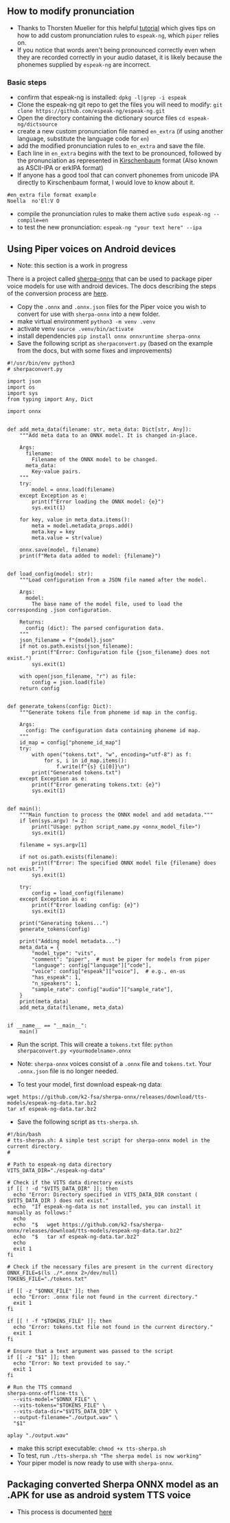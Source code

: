 ## How to modify pronunciation 
- Thanks to Thorsten Mueller for this helpful [tutorial](https://www.youtube.com/watch?v=493xbPIQBSU) which gives tips on how to add custom pronunciation rules to `espeak-ng`, which `piper` relies on.
- If you notice that words aren't being pronounced correctly even when they are recorded correctly  in your audio dataset, it is likely because the phonemes supplied by `espeak-ng` are incorrect.
### Basic steps
- confirm that espeak-ng is installed: `dpkg -l|grep -i espeak`
- Clone the espeak-ng git repo to get the files you will need to modify:  `git clone https://github.com/espeak-ng/espeak-ng.git`
- Open the directory containing the dictionary source files `cd espeak-ng/dictsource`
- create a new custom pronunciation file named `en_extra`  (if using another language, substitute the language code for `en`)
- add the modified pronunciation rules to `en_extra` and save the file.
- Each line in `en_extra` begins with the text to be pronounced, followed by the pronunciation as represented in [Kirschenbaum](https://en.wikipedia.org/wiki/Kirshenbaum) format (Also known as ASCII-IPA or erkIPA format)
- If anyone has a good tool that can convert phonemes from unicode IPA directly to Kirschenbaum format, I would love to know about it.

```
#en_extra file format example
Noella  no'El:V O
```

- compile the pronunciation rules to make them active `sudo espeak-ng --compile=en`
- to test the new pronunciation:  `espeak-ng "your text here" --ipa`

## Using Piper voices on Android devices
- Note: this section is a work in progress

There is a project called [sherpa-onnx](https://github.com/k2-fsa/sherpa-onnx) that can be used to package piper voice models for use with android devices.
The docs describing the steps of the conversion process are [here](https://k2-fsa.github.io/sherpa/onnx/tts/piper.html).
- Copy the `.onnx` and `.onnx.json` files for the Piper voice you wish to convert for use with `sherpa-onnx` into a new folder.
- make virtual environment  `python3 -m venv .venv`                    
- activate venv  `source .venv/bin/activate`                
- install dependencies `pip install onnx onnxruntime sherpa-onnx`
- Save the following script as `sherpaconvert.py` (based on the example from the docs, but with some fixes and improvements)
```
#!/usr/bin/env python3
# sherpaconvert.py 

import json
import os
import sys
from typing import Any, Dict

import onnx


def add_meta_data(filename: str, meta_data: Dict[str, Any]):
    """Add meta data to an ONNX model. It is changed in-place.

    Args:
      filename:
        Filename of the ONNX model to be changed.
      meta_data:
        Key-value pairs.
    """
    try:
        model = onnx.load(filename)
    except Exception as e:
        print(f"Error loading the ONNX model: {e}")
        sys.exit(1)

    for key, value in meta_data.items():
        meta = model.metadata_props.add()
        meta.key = key
        meta.value = str(value)

    onnx.save(model, filename)
    print(f"Meta data added to model: {filename}")


def load_config(model: str):
    """Load configuration from a JSON file named after the model.

    Args:
      model:
        The base name of the model file, used to load the corresponding .json configuration.

    Returns:
      config (dict): The parsed configuration data.
    """
    json_filename = f"{model}.json"
    if not os.path.exists(json_filename):
        print(f"Error: Configuration file {json_filename} does not exist.")
        sys.exit(1)

    with open(json_filename, "r") as file:
        config = json.load(file)
    return config


def generate_tokens(config: Dict):
    """Generate tokens file from phoneme id map in the config.

    Args:
      config: The configuration data containing phoneme id map.
    """
    id_map = config["phoneme_id_map"]
    try:
        with open("tokens.txt", "w", encoding="utf-8") as f:
            for s, i in id_map.items():
                f.write(f"{s} {i[0]}\n")
        print("Generated tokens.txt")
    except Exception as e:
        print(f"Error generating tokens.txt: {e}")
        sys.exit(1)


def main():
    """Main function to process the ONNX model and add metadata."""
    if len(sys.argv) != 2:
        print("Usage: python script_name.py <onnx_model_file>")
        sys.exit(1)

    filename = sys.argv[1]

    if not os.path.exists(filename):
        print(f"Error: The specified ONNX model file {filename} does not exist.")
        sys.exit(1)

    try:
        config = load_config(filename)
    except Exception as e:
        print(f"Error loading config: {e}")
        sys.exit(1)

    print("Generating tokens...")
    generate_tokens(config)

    print("Adding model metadata...")
    meta_data = {
        "model_type": "vits",
        "comment": "piper",  # must be piper for models from piper
        "language": config["language"]["code"],
        "voice": config["espeak"]["voice"],  # e.g., en-us
        "has_espeak": 1,
        "n_speakers": 1,
        "sample_rate": config["audio"]["sample_rate"],
    }
    print(meta_data)
    add_meta_data(filename, meta_data)


if __name__ == "__main__":
    main()
```

- Run the script.  This will create a `tokens.txt` file:
  `python sherpaconvert.py <yourmodelname>.onnx`

- Note:  `sherpa-onnx` voices consist of a `.onnx` file and `tokens.txt`.  Your `.onnx.json` file is no longer needed.
- To test your model, first download espeak-ng data:
```
wget https://github.com/k2-fsa/sherpa-onnx/releases/download/tts-models/espeak-ng-data.tar.bz2
tar xf espeak-ng-data.tar.bz2
```
- Save the following script as `tts-sherpa.sh`.
```
#!/bin/bash
# tts-sherpa.sh: A simple test script for sherpa-onnx model in the current directory.
# 

# Path to espeak-ng data directory
VITS_DATA_DIR="./espeak-ng-data"

# Check if the VITS data directory exists
if [[ ! -d "$VITS_DATA_DIR" ]]; then
  echo "Error: Directory specified in VITS_DATA_DIR constant ( $VITS_DATA_DIR ) does not exist."
  echo  "If espeak-ng-data is not installed, you can install it manually as follows:"
  echo
  echo  "$   wget https://github.com/k2-fsa/sherpa-onnx/releases/download/tts-models/espeak-ng-data.tar.bz2"
  echo  "$   tar xf espeak-ng-data.tar.bz2"
  echo
  exit 1
fi

# Check if the necessary files are present in the current directory
ONNX_FILE=$(ls ./*.onnx 2>/dev/null)
TOKENS_FILE="./tokens.txt"

if [[ -z "$ONNX_FILE" ]]; then
  echo "Error: .onnx file not found in the current directory."
  exit 1
fi

if [[ ! -f "$TOKENS_FILE" ]]; then
  echo "Error: tokens.txt file not found in the current directory."
  exit 1
fi

# Ensure that a text argument was passed to the script
if [[ -z "$1" ]]; then
  echo "Error: No text provided to say."
  exit 1
fi

# Run the TTS command
sherpa-onnx-offline-tts \
  --vits-model="$ONNX_FILE" \
  --vits-tokens="$TOKENS_FILE" \
  --vits-data-dir="$VITS_DATA_DIR" \
  --output-filename="./output.wav" \
  "$1"

aplay "./output.wav"

```
- make this script executable:  `chmod +x tts-sherpa.sh`
- To test, run `./tts-sherpa.sh "The sherpa model is now working"`
- Your piper model is now ready to use with `sherpa-onnx`.

## Packaging converted Sherpa ONNX model as an .APK for use as android system TTS voice

- This process is documented [here](https://k2-fsa.github.io/sherpa/onnx/android/build-sherpa-onnx.html)
